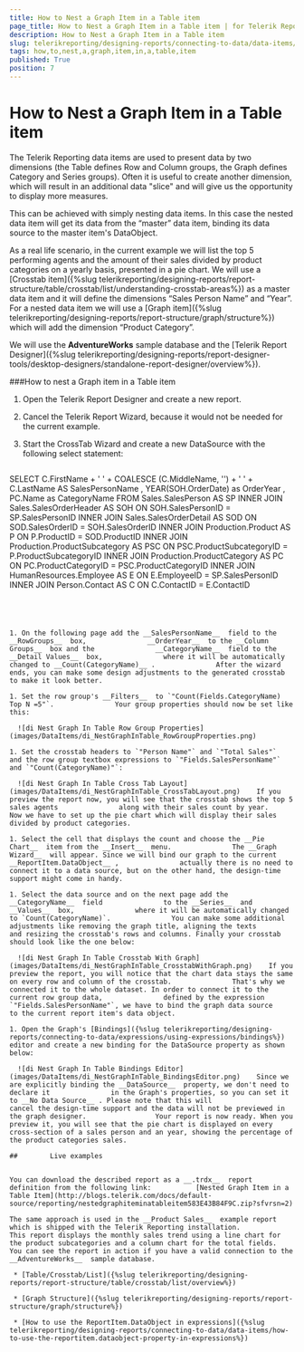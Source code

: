 ```yaml
---
title: How to Nest a Graph Item in a Table item
page_title: How to Nest a Graph Item in a Table item | for Telerik Reporting Documentation
description: How to Nest a Graph Item in a Table item
slug: telerikreporting/designing-reports/connecting-to-data/data-items/how-to-nest-a-graph-item-in-a-table-item
tags: how,to,nest,a,graph,item,in,a,table,item
published: True
position: 7
---
```


# How to Nest a Graph Item in a Table item



The Telerik Reporting data items are used to present data by two dimensions (the Table defines Row and Column groups, the Graph defines Category and Series groups).         Often it is useful to create another dimension, which will result in an additional data "slice" and will give us the opportunity to display more measures.       

This can be achieved with simply nesting data items. In this case the nested data item will get its data from the “master” data item,         binding its data source to the master item's DataObject.       

As a real life scenario, in the current example we will list the top 5 performing agents and the amount of their sales divided by product categories         on a yearly basis, presented in a pie chart. We will use a [Crosstab item]({%slug telerikreporting/designing-reports/report-structure/table/crosstab/list/understanding-crosstab-areas%}) as a master data item and it will define the dimensions “Sales Person Name” and “Year”.         For a nested data item we will use a [Graph item]({%slug telerikreporting/designing-reports/report-structure/graph/structure%}) which will add the dimension “Product Category”.       

We will use the __AdventureWorks__  sample database and the [Telerik Report Designer]({%slug telerikreporting/designing-reports/report-designer-tools/desktop-designers/standalone-report-designer/overview%}).       

###How to nest a Graph item in a Table item

1. Open the Telerik Report Designer and create a new report.

1. Cancel the Telerik Report Wizard, because it would not be needed for the current example.

1. Start the CrossTab Wizard and create a new DataSource with the following select statement:

	
    ````sql

SELECT
C.FirstName + ' ' + COALESCE (C.MiddleName, '') + ' ' + C.LastName AS SalesPersonName
, YEAR(SOH.OrderDate) as OrderYear
, PC.Name as CategoryName
FROM
Sales.SalesPerson AS SP
INNER JOIN Sales.SalesOrderHeader AS SOH ON SOH.SalesPersonID = SP.SalesPersonID
INNER JOIN Sales.SalesOrderDetail AS SOD ON SOD.SalesOrderID = SOH.SalesOrderID
INNER JOIN Production.Product AS P ON P.ProductID = SOD.ProductID
INNER JOIN Production.ProductSubcategory AS PSC ON PSC.ProductSubcategoryID = P.ProductSubcategoryID
INNER JOIN Production.ProductCategory AS PC ON PC.ProductCategoryID = PSC.ProductCategoryID
INNER JOIN HumanResources.Employee AS E ON E.EmployeeID = SP.SalesPersonID
INNER JOIN Person.Contact AS C ON C.ContactID = E.ContactID
````




1. On the following page add the __SalesPersonName__  field to the __RowGroups__  box,               __OrderYear__  to the __Column Groups__  box and the               __CategoryName__  field to the __Detail Values__  box,               where it will be automatically changed to __Count(CategoryName)__ .               After the wizard ends, you can make some design adjustments to the generated crosstab to make it look better.             

1. Set the row group's __Filters__  to `"Count(Fields.CategoryName) Top N =5"`.               Your group properties should now be set like this:               

  ![di Nest Graph In Table Row Group Properties](images/DataItems/di_NestGraphInTable_RowGroupProperties.png)

1. Set the crosstab headers to `"Person Name"` and `"Total Sales"`               and the row group textbox expressions to `"Fields.SalesPersonName"` and `"Count(CategoryName)"`:               

  ![di Nest Graph In Table Cross Tab Layout](images/DataItems/di_NestGraphInTable_CrossTabLayout.png)    If you preview the report now, you will see that the crosstab shows the top 5 sales agents               along with their sales count by year.                 Now we have to set up the pie chart which will display their sales divided by product categories.             

1. Select the cell that displays the count and choose the __Pie Chart__  item from the __Insert__  menu.               The __Graph Wizard__  will appear. Since we will bind our graph to the current __ReportItem.DataObject__ ,               actually there is no need to connect it to a data source, but on the other hand, the design-time support might come in handy.             

1. Select the data source and on the next page add the __CategoryName__  field               to the __Series__  and __Values__  box,               where it will be automatically changed to `Count(CategoryName)`.               You can make some additional adjustments like removing the graph title, aligning the texts               and resizing the crosstab's rows and columns. Finally your crosstab should look like the one below:               

  ![di Nest Graph In Table Crosstab With Graph](images/DataItems/di_NestGraphInTable_CrosstabWithGraph.png)    If you preview the report, you will notice that the chart data stays the same on every row and column of the crosstab.               That's why we connected it to the whole dataset. In order to connect it to the current row group data,               defined by the expression `"Fields.SalesPersonName"`, we have to bind the graph data source               to the current report item's data object.             

1. Open the Graph's [Bindings]({%slug telerikreporting/designing-reports/connecting-to-data/expressions/using-expressions/bindings%}) editor and create a new binding for the DataSource property as shown below:               

  ![di Nest Graph In Table Bindings Editor](images/DataItems/di_NestGraphInTable_BindingsEditor.png)    Since we are explicitly binding the __DataSource__  property, we don't need to declare it               in the Graph's properties, so you can set it to __No Data Source__ . Please note that this will               cancel the design-time support and the data will not be previewed in the graph designer.                 Your report is now ready. When you preview it, you will see that the pie chart is displayed on every               cross-section of a sales person and an year, showing the percentage of the product categories sales.             

##        Live examples
      

You can download the described report as a __.trdx__  report definition from the following link:           [Nested Graph Item in a Table Item](http://blogs.telerik.com/docs/default-source/reporting/nestedgraphiteminatableitem583E43B84F9C.zip?sfvrsn=2)

The same approach is used in the __Product Sales__  example report which is shipped with the Telerik Reporting installation.           This report displays the monthly sales trend using a line chart for the product subcategories and a column chart for the total fields.           You can see the report in action if you have a valid connection to the __AdventureWorks__  sample database.         

 * [Table/Crosstab/List]({%slug telerikreporting/designing-reports/report-structure/table/crosstab/list/overview%})

 * [Graph Structure]({%slug telerikreporting/designing-reports/report-structure/graph/structure%})

 * [How to use the ReportItem.DataObject in expressions]({%slug telerikreporting/designing-reports/connecting-to-data/data-items/how-to-use-the-reportitem.dataobject-property-in-expressions%})
